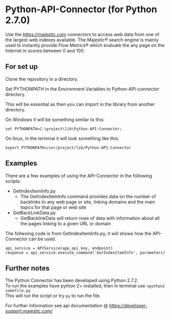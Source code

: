 Python-API-Connector (for Python 2.7.0)
====================

Use the https://majestic.com connectors to access web data from one of the largest web indexes available. 
The Majestic® search engine is mainly used to instantly provide Flow Metrics® which evaluate the any page on the Internet in scores between 0 and 100.
 

For set up
---------------
Clone the repository in a directory. 

Set PYTHONPATH in the Environment Variables to Python-API-connector directory. 

This will be essential as then you can import in the library from another directory.

On Windows it will be something similar to this:
```
set PYTHONPATH=C:\project\lib\Python-API-Connector;
```
On linux, in the terminal it will look something like this: 
```
export PYTHONPATH=/usr/project/lib/Python-API-Connector
```
Examples
-------------
There are a few examples of using the API-Connector in the following scripts:

* GetIndexItemInfo.py 
  * The GetIndexItemInfo command provides data on the number of backlinks to any web page or site, linking domains and the main topics for that page or web site
* GetBackLinkData.py 
  * GetBacklinkData will return rows of data with information about all the pages linking to a given URL or domain
  
The follwoing code is from GetIndexItemInfo.py, it will shows how the API-Connector can be used.
```
api_service = APIService(app_api_key, endpoint)
response = api_service.execute_command('GetIndexItemInfo', parameters)
```



Further notes  
------------------
The Python Connector has been developed using Python 2.7.2.\
To run the examples have python 2+ installed, then in terminal use ```>python2 somefile.py```  
This will run the script or try ```py``` to run the file.



For further information see api documentation @ https://developer-support.majestic.com/


